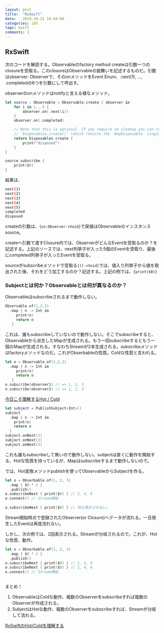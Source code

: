```yaml
---
layout: post
title:  "RxSwift"
date:   2019-10-21 19:44:00
categories: iOS
tags: Swift
comments: 1
---
```

## RxSwift

次のコードを解読する。Observableのfactory method createは引数一つのclosureを受取る。このclosureはObservableの振舞いを記述するものだ。引数はobserver: Observerで、そのonメソッドをEvent Enum、.next(1), ..., .completedの6つを引数にして呼出す。

observerのonメソッドはnotifyと言える様なメソッド。

```swift
let source : Observable = Observable.create { observer in
    for i in 1...5 {
        observer.on(.next(i))
    }
    observer.on(.completed)

    // Note that this is optional. If you require no cleanup you can return
    // `Disposables.create()` (which returns the `NopDisposable` singleton)
    return Disposables.create {
        print("disposed")
    }
}

source.subscribe {
    print($0)
}
```

結果は、

```bash
next(1)
next(2)
next(3)
next(4)
next(5)
completed
disposed
```

createの引数は、`{os:Observer->Void}`で戻値はObservableのインスタンスsource。

createへ引数で渡すClosure内では、ObserverがどんなEventを受取るのか？を記述する。上記のソースでは、next列挙子が入った5個のEventを受取り、最後にcompleted列挙子が入ったEventを受取る。

sourceがsubscribeメソッドで受取る`{()->Void}`では、値入り列挙子から値を取出された後、それをどう加工するのか？記述する。上記の例では、`{print($0)}`

### Subjectとは何か？Observableとは何が異なるのか？

Observableはsubscribeされるまで動作しない。

```swift
Observable.of(1,2,3)
  .map { n -> Int in
     print(n)
     return n
   }
```

これは、誰もsubscribeしていないので動作しない。そこでsubscribeすると、Observableから派生したMapが生成される。もう一回subscribeするともう一個のMapが生成される。すなわちStreamが2本生成される。subscribeメソッドはfactoryメソッドなのだ。これがObserbableの性質。Coldな性質と言われる。

```swift
let o = Observable.of(1,2,3)
  .map { n -> Int in
     print(n)
     return n
   }
o.subscribe(observer1) // => 1, 2, 3
o.subscribe(observer2) // => 1, 2, 3
```



[今日こそ理解するHot / Cold](https://www.slideshare.net/yukitakahashi3139241/hot-cold)

```swift
let subject = PublishSubject<Int>()
subject
  .map { n -> Int in
    print(n)
    return n
  }
subject.onNext(1)
subject.onNext(2)
subject.onNext(3) 
```

これも誰もsubscribeして無いので動作しない。subjectは直ぐに動作を開始する、Hotな性質を持っているが、Mapはsubscribeするまで動作しないので。

では、Hot変換メソッドpublishを使ってObservableからSubjectを作る。

```swift
let o = Obserbable.of(1, 2, 3)
  .map { $0 * 2 }
  .publish()
o.subscribeNext { print($0) } // 2, 4, 6
o.connect() // Stream開始
                                                                                
o.subscribeNext { print($0) } // 何も表示されない。

```

Stream開始時点で登録されたObserver(or Closure)へデータが流れる。一旦発生したEventは再度流れない。

しかし、次の例では、2回表示される。Streamが分岐されるので。これが、Hotな性質、動作。

```swift
let o = Obserbable.of(1, 2, 3)
  .map { $0 * 2 }
  .publish()
o.subscribeNext { print($0) } // 2, 4, 6
o.subscribeNext { print($0) } // 2, 4, 6
o.connect() // Stream開始
                                                                                

```

まとめ！

1. ObservableはColdな動作、複数のObserverをsubscribeすれば複数のObserverが作成される。
2. SubjectはHotな動作、複数のObserverをsubscribeすれば、Streamが分岐して流れる。

[RxSwiftのHot/Coldを理解する](https://qiita.com/atizawa/items/5eb0f5a943213ff0fe08)
